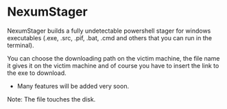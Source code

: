 # NexumStager
NexumStager builds a fully undetectable powershell stager for windows executables (.exe, .src, .pif, .bat, .cmd and others that you can run in the terminal).

You can choose the downloading path on the victim machine, the file name it gives it on the victim machine and of course you have to insert the link to the exe to download.

- Many features will be added very soon.

Note: The file touches the disk.
